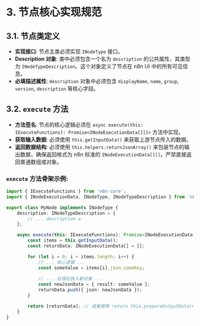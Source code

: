 # 3. 节点核心实现规范

## 3.1. 节点类定义
- **实现接口**: 节点主类必须实现 `INodeType` 接口。
- **Description 对象**: 类中必须包含一个名为 `description` 的公共属性，其类型为 `INodeTypeDescription`。这个对象定义了节点在 n8n UI 中的所有可见信息。
- **必填描述属性**: `description` 对象中必须包含 `displayName`, `name`, `group`, `version`, `description` 等核心字段。

## 3.2. `execute` 方法
- **方法签名**: 节点的核心逻辑必须在 `async execute(this: IExecuteFunctions): Promise<INodeExecutionData[][]>` 方法中实现。
- **获取输入数据**: 必须使用 `this.getInputData()` 来获取上游节点传入的数据。
- **返回数据结构**: 必须使用 `this.helpers.returnJsonArray()` 来包装节点的输出数据，确保返回格式为 n8n 标准的 `INodeExecutionData[][]`。严禁直接返回普通数组或对象。

### `execute` 方法骨架示例:
```typescript
import { IExecuteFunctions } from 'n8n-core';
import { INodeExecutionData, INodeType, INodeTypeDescription } from 'n8n-workflow';

export class MyNode implements INodeType {
    description: INodeTypeDescription = {
        // ... description a
    };

    async execute(this: IExecuteFunctions): Promise<INodeExecutionData[][]> {
        const items = this.getInputData();
        const returnData: INodeExecutionData[] = [];

        for (let i = 0; i < items.length; i++) {
            // ... 核心逻辑 ...
            const someValue = items[i].json.someKey;
            
            // ... 处理后放入新对象 ...
            const newJsonData = { result: someValue };
            returnData.push({ json: newJsonData });
        }

        return [returnData]; // 或者使用 return this.prepareOutputData(returnData);
    }
}
```
